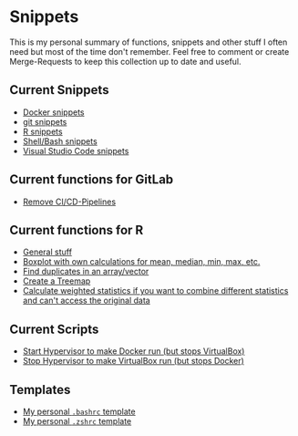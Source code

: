 # Snippets

This is my personal summary of functions, snippets and other stuff I often need but most of the time don't remember.
Feel free to comment or create Merge-Requests to keep this collection up to date and useful.

## Current Snippets

- [Docker snippets](docker.md)
- [git snippets](git.md)
- [R snippets](R.md)
- [Shell/Bash snippets](shell.md)
- [Visual Studio Code snippets](vscode.md)

## Current functions for GitLab

- [Remove CI/CD-Pipelines](Gitlab/gitlab_remove_pipeline.py)

## Current functions for R

- [General stuff](R/R.md)
- [Boxplot with own calculations for mean, median, min, max, etc.](R/boxplot_with_own_calculations.R)
- [Find duplicates in an array/vector](R/find_duplicates.R)
- [Create a Treemap](R/treemap.R)
- [Calculate weighted statistics if you want to combine different statistics and can't access the original data](R/weighted_statistics.R)

## Current Scripts

- [Start Hypervisor to make Docker run (but stops VirtualBox)](Scripts/Start_HyperV_to_run_docker_AND_RESTART.bat)
- [Stop Hypervisor to make VirtualBox run (but stops Docker)](Scripts/Stop_HyperV_to_run_virtualbox_AND_RESTART.bat)

## Templates

- [My personal `.bashrc` template](Templates/.bashrc)
- [My personal `.zshrc` template](Templates/.zshrc)

